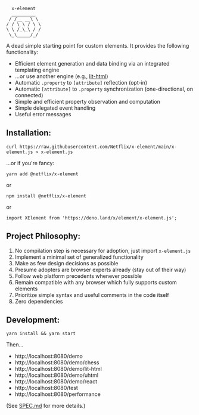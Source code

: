```
  x-element
  _________
 / /__ __\ \
/ / \ \ / \ \
\ \ /_\_\ / /
 \_\_____/_/

```

A dead simple starting point for custom elements. It provides the following functionality:

- Efficient element generation and data binding via an integrated templating engine
- ...or use another engine (e.g., [lit-html](https://lit.dev))
- Automatic `.property` to `[attribute]` reflection (opt-in)
- Automatic `[attribute]` to `.property` synchronization (one-directional, on connected)
- Simple and efficient property observation and computation
- Simple delegated event handling
- Useful error messages

## Installation:

```
curl https://raw.githubusercontent.com/Netflix/x-element/main/x-element.js > x-element.js
```

...or if you're fancy:

```
yarn add @netflix/x-element
```
or
```
npm install @netflix/x-element
```
or
```
import XElement from 'https://deno.land/x/element/x-element.js';
```

## Project Philosophy:

1. No compilation step is necessary for adoption, just import `x-element.js`
2. Implement a minimal set of generalized functionality
3. Make as few design decisions as possible
4. Presume adopters are browser experts already (stay out of their way)
5. Follow web platform precedents whenever possible
6. Remain compatible with any browser which fully supports custom elements
7. Prioritize simple syntax and useful comments in the code itself
8. Zero dependencies

## Development:

```
yarn install && yarn start
```

Then...
* http://localhost:8080/demo
* http://localhost:8080/demo/chess
* http://localhost:8080/demo/lit-html
* http://localhost:8080/demo/uhtml
* http://localhost:8080/demo/react
* http://localhost:8080/test
* http://localhost:8080/performance

(See [SPEC.md](./SPEC.md) for more details.)
